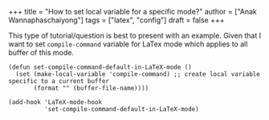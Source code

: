 +++
title = "How to set local variable for a specific mode?"
author = ["Anak Wannaphaschaiyong"]
tags = ["latex", "config"]
draft = false
+++

This type of tutorial/question is best to present with an example.
Given that I want to set `compile-command` variable for LaTex mode which applies to all buffer of this mode.

```emacs-lisp
(defun set-compile-command-default-in-LaTeX-mode ()
  (set (make-local-variable 'compile-command) ;; create local variable specific to a current buffer
       (format "" (buffer-file-name))))

(add-hook 'LaTeX-mode-hook
          'set-compile-command-default-in-LaTeX-mode)
```
